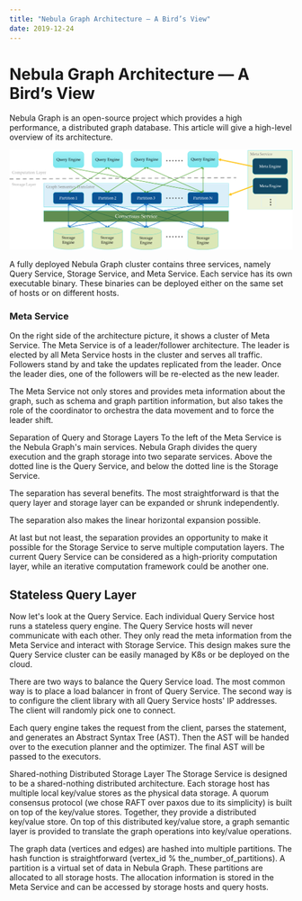 ```yaml
---
title: "Nebula Graph Architecture — A Bird’s View"
date: 2019-12-24
---
```

# Nebula Graph Architecture — A Bird’s View

Nebula Graph is an open-source project which provides a high performance, a distributed graph database. This article will give a high-level overview of its architecture.

![Nebula Graph Architecture](https://github.com/vesoft-inc/nebula-docs/raw/master/images/Nebula%20Arch.png)


A fully deployed Nebula Graph cluster contains three services, namely Query Service, Storage Service, and Meta Service. Each service has its own executable binary. These binaries can be deployed either on the same set of hosts or on different hosts.

### Meta Service
On the right side of the architecture picture, it shows a cluster of Meta Service. The Meta Service is of a leader/follower architecture. The leader is elected by all Meta Service hosts in the cluster and serves all traffic. Followers stand by and take the updates replicated from the leader. Once the leader dies, one of the followers will be re-elected as the new leader.

The Meta Service not only stores and provides meta information about the graph, such as schema and graph partition information, but also takes the role of the coordinator to orchestra the data movement and to force the leader shift.

Separation of Query and Storage Layers
To the left of the Meta Service is the Nebula Graph's main services. Nebula Graph divides the query execution and the graph storage into two separate services. Above the dotted line is the Query Service, and below the dotted line is the Storage Service.

The separation has several benefits. The most straightforward is that the query layer and storage layer can be expanded or shrunk independently.

The separation also makes the linear horizontal expansion possible.

At last but not least, the separation provides an opportunity to make it possible for the Storage Service to serve multiple computation layers. The current Query Service can be considered as a high-priority computation layer, while an iterative computation framework could be another one.

## Stateless Query Layer
Now let's look at the Query Service. Each individual Query Service host runs a stateless query engine. The Query Service hosts will never communicate with each other. They only read the meta information from the Meta Service and interact with Storage Service. This design makes sure the Query Service cluster can be easily managed by K8s or be deployed on the cloud.

There are two ways to balance the Query Service load. The most common way is to place a load balancer in front of Query Service. The second way is to configure the client library with all Query Service hosts' IP addresses. The client will randomly pick one to connect.

Each query engine takes the request from the client, parses the statement, and generates an Abstract Syntax Tree (AST). Then the AST will be handed over to the execution planner and the optimizer. The final AST will be passed to the executors.

Shared-nothing Distributed Storage Layer
The Storage Service is designed to be a shared-nothing distributed architecture. Each storage host has multiple local key/value stores as the physical data storage. A quorum consensus protocol (we chose RAFT over paxos due to its simplicity) is built on top of the key/value stores. Together, they provide a distributed key/value store. On top of this distributed key/value store, a graph semantic layer is provided to translate the graph operations into key/value operations.

The graph data (vertices and edges) are hashed into multiple partitions. The hash function is straightforward (vertex_id % the_number_of_partitions). A partition is a virtual set of data in Nebula Graph. These partitions are allocated to all storage hosts. The allocation information is stored in the Meta Service and can be accessed by storage hosts and query hosts.
